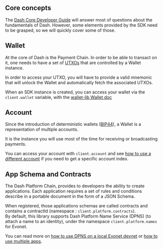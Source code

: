 ## Core concepts

The [Dash Core Developer Guide](https://dashcore.readme.io/docs/core-guide-introduction) will answer most of questions about the fundamentals of Dash. However, some elements provided by the SDK need to be grasped, so we will quickly cover some of those.

## Wallet

At the core of Dash is the Payment Chain. In order to be able to transact on it, one needs to have a set of [UTXOs](https://dashcore.readme.io/docs/core-guide-block-chain-transaction-data) that are controlled by a Wallet instance.

In order to access your UTXO, you will have to provide a valid mnemonic that will unlock the Wallet and automatically fetch the associated UTXOs.

When an SDK instance is created, you can access your wallet via the `client.wallet` variable, with the [wallet-lib Wallet doc](https://dashevo.github.io/wallet-lib/#/usage/wallet)

## Account

Since the introduction of deterministic wallets ([BIP44](https://github.com/bitcoin/bips/blob/master/bip-0044.mediawiki)), a Wallet is a representation of multiple accounts.

It is the instance you will use most of the time for receiving or broadcasting payments.

You can access your account with `client.account` and see [how to use a different account](/examples/use-different-account) if you need to get a specific account index.

## App Schema and Contracts

The Dash Platform Chain, provides to developers the ability to create applications. Each application requires a set of rules and conditions describe in a portable document in the form of a JSON Schema.

When registered, those applications schemas are called contracts and contains a contractId (namespace : `client.platform.contracts`).  
By default, this library supports Dash Platform Name Service (DPNS) (to attach a name to an identity), under the namespace `client.platform.names` for Evonet.  

You can read more on [how to use DPNS on a local Evonet devnet](/examples/use-local-evonet.md) or [how to use multiple apps](/getting-started/multiple-apps.md).
